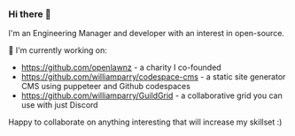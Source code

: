 ### Hi there 👋

I'm an Engineering Manager and developer with an interest in open-source.

🔭 I'm currently working on:

- https://github.com/openlawnz - a charity I co-founded
- https://github.com/williamparry/codespace-cms - a static site generator CMS using puppeteer and Github codespaces
- https://github.com/williamparry/GuildGrid - a collaborative grid you can use with just Discord

Happy to collaborate on anything interesting that will increase my skillset :)

<!--
**williamparry/williamparry** is a ✨ _special_ ✨ repository because its `README.md` (this file) appears on your GitHub profile.

Here are some ideas to get you started:

- 🔭 I’m currently working on ...
- 🌱 I’m currently learning ...
- 👯 I’m looking to collaborate on ...
- 🤔 I’m looking for help with ...
- 💬 Ask me about ...
- 📫 How to reach me: ...
- 😄 Pronouns: ...
- ⚡ Fun fact: ...
-->
